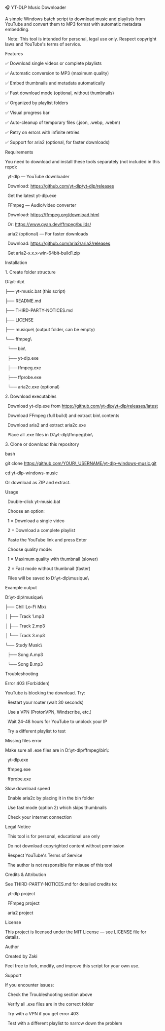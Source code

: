 🎧 YT-DLP Music Downloader



A simple Windows batch script to download music and playlists from YouTube and convert them to MP3 format with automatic metadata embedding.



&nbsp;   Note: This tool is intended for personal, legal use only. Respect copyright laws and YouTube's terms of service.



Features



✅ Download single videos or complete playlists

✅ Automatic conversion to MP3 (maximum quality)

✅ Embed thumbnails and metadata automatically

✅ Fast download mode (optional, without thumbnails)

✅ Organized by playlist folders

✅ Visual progress bar

✅ Auto-cleanup of temporary files (.json, .webp, .webm)

✅ Retry on errors with infinite retries

✅ Support for aria2 (optional, for faster downloads)

Requirements



You need to download and install these tools separately (not included in this repo):



&nbsp;   yt-dlp — YouTube downloader

&nbsp;       Download: https://github.com/yt-dlp/yt-dlp/releases

&nbsp;       Get the latest yt-dlp.exe

&nbsp;   FFmpeg — Audio/video converter

&nbsp;       Download: https://ffmpeg.org/download.html

&nbsp;       Or: https://www.gyan.dev/ffmpeg/builds/

&nbsp;   aria2 (optional) — For faster downloads

&nbsp;       Download: https://github.com/aria2/aria2/releases

&nbsp;       Get aria2-x.x.x-win-64bit-build1.zip



Installation

1\. Create folder structure



D:\\yt-dlp\\

├── yt-music.bat          (this script)

├── README.md

├── THIRD-PARTY-NOTICES.md

├── LICENSE

├── musique\\              (output folder, can be empty)

└── ffmpeg\\

&nbsp;   └── bin\\

&nbsp;       ├── yt-dlp.exe

&nbsp;       ├── ffmpeg.exe

&nbsp;       ├── ffprobe.exe

&nbsp;       └── aria2c.exe (optional)



2\. Download executables



&nbsp;   Download yt-dlp.exe from https://github.com/yt-dlp/yt-dlp/releases/latest

&nbsp;   Download FFmpeg (full build) and extract bin\\ contents

&nbsp;   Download aria2 and extract aria2c.exe

&nbsp;   Place all .exe files in D:\\yt-dlp\\ffmpeg\\bin\\



3\. Clone or download this repository

bash



git clone https://github.com/YOUR\_USERNAME/yt-dlp-windows-music.git

cd yt-dlp-windows-music



Or download as ZIP and extract.

Usage



&nbsp;   Double-click yt-music.bat

&nbsp;   Choose an option:

&nbsp;       1 = Download a single video

&nbsp;       2 = Download a complete playlist

&nbsp;   Paste the YouTube link and press Enter

&nbsp;   Choose quality mode:

&nbsp;       1 = Maximum quality with thumbnail (slower)

&nbsp;       2 = Fast mode without thumbnail (faster)

&nbsp;   Files will be saved to D:\\yt-dlp\\musique\\



Example output



D:\\yt-dlp\\musique\\

├── Chill Lo-Fi Mix\\

│   ├── Track 1.mp3

│   ├── Track 2.mp3

│   └── Track 3.mp3

└── Study Music\\

&nbsp;   ├── Song A.mp3

&nbsp;   └── Song B.mp3



Troubleshooting

Error 403 (Forbidden)



YouTube is blocking the download. Try:



&nbsp;   Restart your router (wait 30 seconds)

&nbsp;   Use a VPN (ProtonVPN, Windscribe, etc.)

&nbsp;   Wait 24-48 hours for YouTube to unblock your IP

&nbsp;   Try a different playlist to test



Missing files error



Make sure all .exe files are in D:\\yt-dlp\\ffmpeg\\bin\\:



&nbsp;   yt-dlp.exe

&nbsp;   ffmpeg.exe

&nbsp;   ffprobe.exe



Slow download speed



&nbsp;   Enable aria2c by placing it in the bin folder

&nbsp;   Use fast mode (option 2) which skips thumbnails

&nbsp;   Check your internet connection



Legal Notice



&nbsp;   This tool is for personal, educational use only

&nbsp;   Do not download copyrighted content without permission

&nbsp;   Respect YouTube's Terms of Service

&nbsp;   The author is not responsible for misuse of this tool



Credits \& Attribution



See THIRD-PARTY-NOTICES.md for detailed credits to:



&nbsp;   yt-dlp project

&nbsp;   FFmpeg project

&nbsp;   aria2 project



License



This project is licensed under the MIT License — see LICENSE file for details.

Author



Created by Zaki



Feel free to fork, modify, and improve this script for your own use.

Support



If you encounter issues:



&nbsp;   Check the Troubleshooting section above

&nbsp;   Verify all .exe files are in the correct folder

&nbsp;   Try with a VPN if you get error 403

&nbsp;   Test with a different playlist to narrow down the problem





